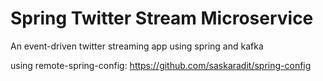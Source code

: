 # Spring Twitter Stream Microservice

An event-driven twitter streaming app using spring and kafka

using remote-spring-config: https://github.com/saskaradit/spring-config
